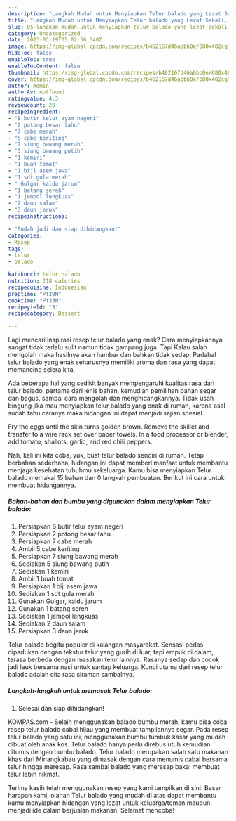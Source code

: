 ```yaml
---
description: "Langkah Mudah untuk Menyiapkan Telur balado yang Lezat Sekali, Buat Buka Puasa Bikin Ngiler"
title: "Langkah Mudah untuk Menyiapkan Telur balado yang Lezat Sekali, Buat Buka Puasa Bikin Ngiler"
slug: 85-langkah-mudah-untuk-menyiapkan-telur-balado-yang-lezat-sekali-buat-buka-puasa-bikin-ngiler
category: Uncategorized
date: 2023-03-19T05:02:56.340Z
image: https://img-global.cpcdn.com/recipes/b462167d46abbb0e/680x482cq70/telur-balado-foto-resep-utama.jpg
hideToc: false
enableToc: true
enableTocContent: false
thumbnail: https://img-global.cpcdn.com/recipes/b462167d46abbb0e/680x482cq70/telur-balado-foto-resep-utama.jpg
cover: https://img-global.cpcdn.com/recipes/b462167d46abbb0e/680x482cq70/telur-balado-foto-resep-utama.jpg
author: Admin
authorAv: notfound
ratingvalue: 4.3
reviewcount: 20
recipeingredient:
- "8 butir telur ayam negeri"
- "2 potong besar tahu"
- "7 cabe merah"
- "5 cabe keriting"
- "7 siung bawang merah"
- "5 siung bawang putih"
- "1 kemiri"
- "1 buah tomat"
- "1 biji asem jawa"
- "1 sdt gula merah"
- " Gulgar kaldu jarum"
- "1 batang sereh"
- "1 jempol lengkuas"
- "2 daun salam"
- "3 daun jeruk"
recipeinstructions:

- "Sudah jadi dan siap dihidangkan!"
categories:
- Resep
tags:
- telur
- balado

katakunci: telur balado 
nutrition: 218 calories
recipecuisine: Indonesian
preptime: "PT29M"
cooktime: "PT33M"
recipeyield: "3"
recipecategory: Dessert

---
```



Lagi mencari inspirasi resep telur balado yang enak? Cara menyiapkannya sangat tidak terlalu sulit namun tidak gampang juga. Tapi Kalau salah mengolah maka hasilnya akan hambar dan bahkan tidak sedap. Padahal telur balado yang enak seharusnya memiliki aroma dan rasa yang dapat memancing selera kita.


Ada beberapa hal yang sedikit banyak mempengaruhi kualitas rasa dari telur balado, pertama dari jenis bahan, kemudian pemilihan bahan segar dan bagus, sampai cara mengolah dan menghidangkannya. Tidak usah bingung jika mau menyiapkan telur balado yang enak di rumah, karena asal sudah tahu caranya maka hidangan ini dapat menjadi sajian spesial.

Fry the eggs until the skin turns golden brown. Remove the skillet and transfer to a wire rack set over paper towels. In a food processor or blender, add tomato, shallots, garlic, and red chili peppers.


Nah, kali ini kita coba, yuk, buat telur balado sendiri di rumah. Tetap berbahan sederhana, hidangan ini dapat memberi manfaat untuk membantu menjaga kesehatan tubuhmu sekeluarga. Kamu bisa menyiapkan Telur balado memakai 15 bahan dan 0 langkah pembuatan. Berikut ini cara untuk membuat hidangannya.

<!--inarticleads1-->

##### Bahan-bahan dan bumbu yang digunakan dalam menyiapkan Telur balado:

1. Persiapkan 8 butir telur ayam negeri
1. Persiapkan 2 potong besar tahu
1. Persiapkan 7 cabe merah
1. Ambil 5 cabe keriting
1. Persiapkan 7 siung bawang merah
1. Sediakan 5 siung bawang putih
1. Sediakan 1 kemiri
1. Ambil 1 buah tomat
1. Persiapkan 1 biji asem jawa
1. Sediakan 1 sdt gula merah
1. Gunakan  Gulgar, kaldu jarum
1. Gunakan 1 batang sereh
1. Sediakan 1 jempol lengkuas
1. Sediakan 2 daun salam
1. Persiapkan 3 daun jeruk


Telur balado begitu populer di kalangan masyarakat. Sensasi pedas dipadukan dengan tekstur telur yang gurih di luar, tapi empuk di dalam, terasa berbeda dengan masakan telur lainnya. Rasanya sedap dan cocok jadi lauk bersama nasi untuk santap keluarga. Kunci utama dari resep telur balado adalah cita rasa siraman sambalnya. 

<!--inarticleads2-->

##### Langkah-langkah untuk memasak Telur balado:


1. Selesai dan siap dihidangkan!

KOMPAS.com - Selain menggunakan balado bumbu merah, kamu bisa coba resep telur balado cabai hijau yang membuat tampilannya segar. Pada resep telur balado yang satu ini, menggunakan bumbu tumbuk kasar yang mudah dibuat oleh anak kos. Telur balado hanya perlu direbus utuh kemudian ditumis dengan bumbu balado. Telur balado merupakan salah satu makanan khas dari Minangkabau yang dimasak dengan cara menumis cabai bersama telur hingga meresap. Rasa sambal balado yang meresap bakal membuat telur lebih nikmat. 

Terima kasih telah menggunakan resep yang kami tampilkan di sini. Besar harapan kami, olahan Telur balado yang mudah di atas dapat membantu kamu menyiapkan hidangan yang lezat untuk keluarga/teman maupun menjadi ide dalam berjualan makanan. Selamat mencoba!

